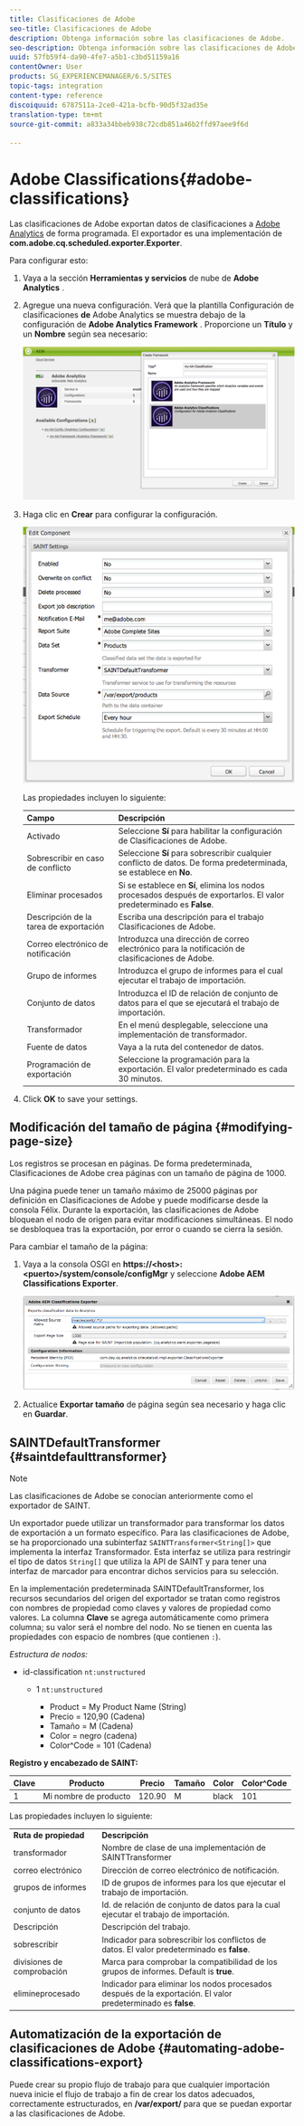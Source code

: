 ```yaml
---
title: Clasificaciones de Adobe
seo-title: Clasificaciones de Adobe
description: Obtenga información sobre las clasificaciones de Adobe.
seo-description: Obtenga información sobre las clasificaciones de Adobe.
uuid: 57fb59f4-da90-4fe7-a5b1-c3bd51159a16
contentOwner: User
products: SG_EXPERIENCEMANAGER/6.5/SITES
topic-tags: integration
content-type: reference
discoiquuid: 6787511a-2ce0-421a-bcfb-90d5f32ad35e
translation-type: tm+mt
source-git-commit: a833a34bbeb938c72cdb851a46b2ffd97aee9f6d

---
```



# Adobe Classifications{#adobe-classifications}

Las clasificaciones de Adobe exportan datos de clasificaciones a [Adobe Analytics](/help/sites-administering/adobeanalytics.md) de forma programada. El exportador es una implementación de **com.adobe.cq.scheduled.exporter.Exporter**.

Para configurar esto:

1. Vaya a la sección **Herramientas y servicios** de nube de **Adobe Analytics** .
1. Agregue una nueva configuración. Verá que la plantilla Configuración de clasificaciones **de** Adobe Analytics se muestra debajo de la configuración de **Adobe Analytics Framework** . Proporcione un **Título** y un **Nombre** según sea necesario:

   ![aa-25](assets/aa-25.png)

1. Haga clic en **Crear** para configurar la configuración.

   ![chlimage_1](assets/chlimage_1a.png)

   Las propiedades incluyen lo siguiente:

   | **Campo** | **Descripción** |
   |---|---|
   | Activado | Seleccione **Sí** para habilitar la configuración de Clasificaciones de Adobe. |
   | Sobrescribir en caso de conflicto | Seleccione **Sí** para sobrescribir cualquier conflicto de datos. De forma predeterminada, se establece en **No**. |
   | Eliminar procesados | Si se establece en **Sí**, elimina los nodos procesados después de exportarlos. El valor predeterminado es **False**. |
   | Descripción de la tarea de exportación | Escriba una descripción para el trabajo Clasificaciones de Adobe. |
   | Correo electrónico de notificación | Introduzca una dirección de correo electrónico para la notificación de clasificaciones de Adobe. |
   | Grupo de informes | Introduzca el grupo de informes para el cual ejecutar el trabajo de importación. |
   | Conjunto de datos | Introduzca el ID de relación de conjunto de datos para el que se ejecutará el trabajo de importación. |
   | Transformador | En el menú desplegable, seleccione una implementación de transformador. |
   | Fuente de datos | Vaya a la ruta del contenedor de datos. |
   | Programación de exportación | Seleccione la programación para la exportación. El valor predeterminado es cada 30 minutos. |

1. Click **OK** to save your settings.

## Modificación del tamaño de página {#modifying-page-size}

Los registros se procesan en páginas. De forma predeterminada, Clasificaciones de Adobe crea páginas con un tamaño de página de 1000.

Una página puede tener un tamaño máximo de 25000 páginas por definición en Clasificaciones de Adobe y puede modificarse desde la consola Félix. Durante la exportación, las clasificaciones de Adobe bloquean el nodo de origen para evitar modificaciones simultáneas. El nodo se desbloquea tras la exportación, por error o cuando se cierra la sesión.

Para cambiar el tamaño de la página:

1. Vaya a la consola OSGI en **https://&lt;host>:&lt;puerto>/system/console/configMgr** y seleccione **Adobe AEM Classifications Exporter**.

   ![aa-26](assets/aa-26.png)

1. Actualice **Exportar tamaño** de página según sea necesario y haga clic en **Guardar**.

## SAINTDefaultTransformer {#saintdefaulttransformer}

>[!NOTE]
>
>Las clasificaciones de Adobe se conocían anteriormente como el exportador de SAINT.

Un exportador puede utilizar un transformador para transformar los datos de exportación a un formato específico. Para las clasificaciones de Adobe, se ha proporcionado una subinterfaz `SAINTTransformer<String[]>` que implementa la interfaz Transformador. Esta interfaz se utiliza para restringir el tipo de datos `String[]` que utiliza la API de SAINT y para tener una interfaz de marcador para encontrar dichos servicios para su selección.

En la implementación predeterminada SAINTDefaultTransformer, los recursos secundarios del origen del exportador se tratan como registros con nombres de propiedad como claves y valores de propiedad como valores. La columna **Clave** se agrega automáticamente como primera columna; su valor será el nombre del nodo. No se tienen en cuenta las propiedades con espacio de nombres (que contienen `:`).

*Estructura de nodos:*

* id-classification `nt:unstructured`

   * 1 `nt:unstructured`

      * Product = My Product Name (String)
      * Precio = 120,90 (Cadena)
      * Tamaño = M (Cadena)
      * Color = negro (cadena)
      * Color^Code = 101 (Cadena)

**Registro y encabezado de SAINT:**

| **Clave** | **Producto** | **Precio** | **Tamaño** | **Color** | **Color^Code** |
|---|---|---|---|---|---|
| 1 | Mi nombre de producto | 120.90 | M | black | 101 |

Las propiedades incluyen lo siguiente:

<table>
 <tbody>
  <tr>
   <td><strong>Ruta de propiedad</strong></td>
   <td><strong>Descripción</strong></td>
  </tr>
  <tr>
   <td>transformador</td>
   <td>Nombre de clase de una implementación de SAINTTransformer</td>
  </tr>
  <tr>
   <td>correo electrónico</td>
   <td>Dirección de correo electrónico de notificación.</td>
  </tr>
  <tr>
   <td>grupos de informes</td>
   <td>ID de grupos de informes para los que ejecutar el trabajo de importación. </td>
  </tr>
  <tr>
   <td>conjunto de datos</td>
   <td>Id. de relación de conjunto de datos para la cual ejecutar el trabajo de importación. </td>
  </tr>
  <tr>
   <td>Descripción</td>
   <td>Descripción del trabajo. <br /> </td>
  </tr>
  <tr>
   <td>sobrescribir</td>
   <td>Indicador para sobrescribir los conflictos de datos. El valor predeterminado es <strong>false</strong>.</td>
  </tr>
  <tr>
   <td>divisiones de comprobación</td>
   <td>Marca para comprobar la compatibilidad de los grupos de informes. Default is <strong>true</strong>.</td>
  </tr>
  <tr>
   <td>elimineprocesado</td>
   <td>Indicador para eliminar los nodos procesados después de la exportación. El valor predeterminado es <strong>false</strong>.</td>
  </tr>
 </tbody>
</table>

## Automatización de la exportación de clasificaciones de Adobe {#automating-adobe-classifications-export}

Puede crear su propio flujo de trabajo para que cualquier importación nueva inicie el flujo de trabajo a fin de crear los datos adecuados, correctamente estructurados, en **/var/export/** para que se puedan exportar a las clasificaciones de Adobe.
